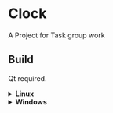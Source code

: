 # Clock

A Project for Task group work

## Build

Qt required.

<details>
<summary><b>Linux</b></summary>
```cmake
cd source
cmake --preset=linux-release
cmake --build --preset=linux-build --target=test
```
</details>

<details>
<summary><b>Windows</b></summary>
```cmake
cd source
cmake --preset=windows-release
cmake --build --preset=windows-build --target=test
```
</details>
